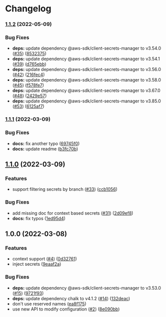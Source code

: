 # Changelog

### [1.1.2](https://github.com/netlify/netlify-plugin-secrets-manager/compare/v1.1.1...v1.1.2) (2022-05-09)


### Bug Fixes

* **deps:** update dependency @aws-sdk/client-secrets-manager to v3.54.0 ([#35](https://github.com/netlify/netlify-plugin-secrets-manager/issues/35)) ([8532375](https://github.com/netlify/netlify-plugin-secrets-manager/commit/8532375771b7a07741b737621372c5a42ad70e6b))
* **deps:** update dependency @aws-sdk/client-secrets-manager to v3.54.1 ([#39](https://github.com/netlify/netlify-plugin-secrets-manager/issues/39)) ([d765ebb](https://github.com/netlify/netlify-plugin-secrets-manager/commit/d765ebb954859b353184876dab23787e2407e551))
* **deps:** update dependency @aws-sdk/client-secrets-manager to v3.56.0 ([#42](https://github.com/netlify/netlify-plugin-secrets-manager/issues/42)) ([216fec4](https://github.com/netlify/netlify-plugin-secrets-manager/commit/216fec42b3c8e46b85bbd3d028fe283d81fa39f2))
* **deps:** update dependency @aws-sdk/client-secrets-manager to v3.58.0 ([#45](https://github.com/netlify/netlify-plugin-secrets-manager/issues/45)) ([f578fe7](https://github.com/netlify/netlify-plugin-secrets-manager/commit/f578fe7a68a320b0bdc8537a51d7aa09431ffe6e))
* **deps:** update dependency @aws-sdk/client-secrets-manager to v3.67.0 ([#48](https://github.com/netlify/netlify-plugin-secrets-manager/issues/48)) ([2429e57](https://github.com/netlify/netlify-plugin-secrets-manager/commit/2429e57a279bc0526fd170d9e14bd16e6a8bcf39))
* **deps:** update dependency @aws-sdk/client-secrets-manager to v3.85.0 ([#53](https://github.com/netlify/netlify-plugin-secrets-manager/issues/53)) ([6125af7](https://github.com/netlify/netlify-plugin-secrets-manager/commit/6125af791a954c6ebad33a0c61ef47eb624c4e34))

### [1.1.1](https://github.com/netlify/netlify-plugin-secrets-manager/compare/v1.1.0...v1.1.1) (2022-03-09)


### Bug Fixes

* **docs:** fix another typo ([69745f0](https://github.com/netlify/netlify-plugin-secrets-manager/commit/69745f0a8f60cdeef8e451866b75a80db74d799b))
* **docs:** update readme ([b3fc70b](https://github.com/netlify/netlify-plugin-secrets-manager/commit/b3fc70b13a6a8000784eeb97e48da61d6b547cb4))

## [1.1.0](https://github.com/netlify/netlify-plugin-secrets-manager/compare/v1.0.0...v1.1.0) (2022-03-09)


### Features

* support filtering secrets by branch ([#33](https://github.com/netlify/netlify-plugin-secrets-manager/issues/33)) ([ccb1056](https://github.com/netlify/netlify-plugin-secrets-manager/commit/ccb10563f3bfceb8a870b52eefbae13a5428c5b2))


### Bug Fixes

* add missing doc for context based secrets ([#31](https://github.com/netlify/netlify-plugin-secrets-manager/issues/31)) ([2d09ef8](https://github.com/netlify/netlify-plugin-secrets-manager/commit/2d09ef83e15c21c0cf71b3a3ff4474c2be262e93))
* **docs:** fix typos ([1ed95d4](https://github.com/netlify/netlify-plugin-secrets-manager/commit/1ed95d4bf25d785a5ea91bce1f2445ba1a27d741))

## 1.0.0 (2022-03-08)


### Features

* context support ([#4](https://github.com/netlify/netlify-plugin-secrets-manager/issues/4)) ([0d32761](https://github.com/netlify/netlify-plugin-secrets-manager/commit/0d3276135eacb88aaae4505d98c65de2b8eb1592))
* inject secrets ([9eaaf2a](https://github.com/netlify/netlify-plugin-secrets-manager/commit/9eaaf2aba9024590364d154fea9b810f84a45729))


### Bug Fixes

* **deps:** update dependency @aws-sdk/client-secrets-manager to v3.53.0 ([#15](https://github.com/netlify/netlify-plugin-secrets-manager/issues/15)) ([9721f93](https://github.com/netlify/netlify-plugin-secrets-manager/commit/9721f93418bfabc6b97b1726db3b1d83dec68707))
* **deps:** update dependency chalk to v4.1.2 ([#14](https://github.com/netlify/netlify-plugin-secrets-manager/issues/14)) ([132deac](https://github.com/netlify/netlify-plugin-secrets-manager/commit/132deac39c70e305fda8d873f5c553571922b2c2))
* don't use reserved names ([ea8f175](https://github.com/netlify/netlify-plugin-secrets-manager/commit/ea8f1759553238944739f2b91182deef23122d3a))
* use new API to modify configuration ([#2](https://github.com/netlify/netlify-plugin-secrets-manager/issues/2)) ([8e090bb](https://github.com/netlify/netlify-plugin-secrets-manager/commit/8e090bbac89b4a7bdf846595ce953a086991363f))
